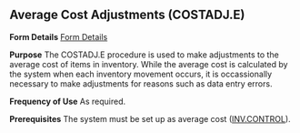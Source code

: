 ## Average Cost Adjustments (COSTADJ.E)
<PageHeader />

**Form Details**
[Form Details](../COSTADJ-E-1/README.md)

**Purpose**
The COSTADJ.E procedure is used to make adjustments to the average cost of
items in inventory. While the average cost is calculated by the system when
each inventory movement occurs, it is occassionally necessary to make
adjustments for reasons such as data entry errors.

**Frequency of Use**
As required.

**Prerequisites**
The system must be set up as average cost ([INV.CONTROL](../INV-CONTROL/README.md)).

<badge text= "Version 8.10.57 " vertical="middle" />

<PageFooter />

